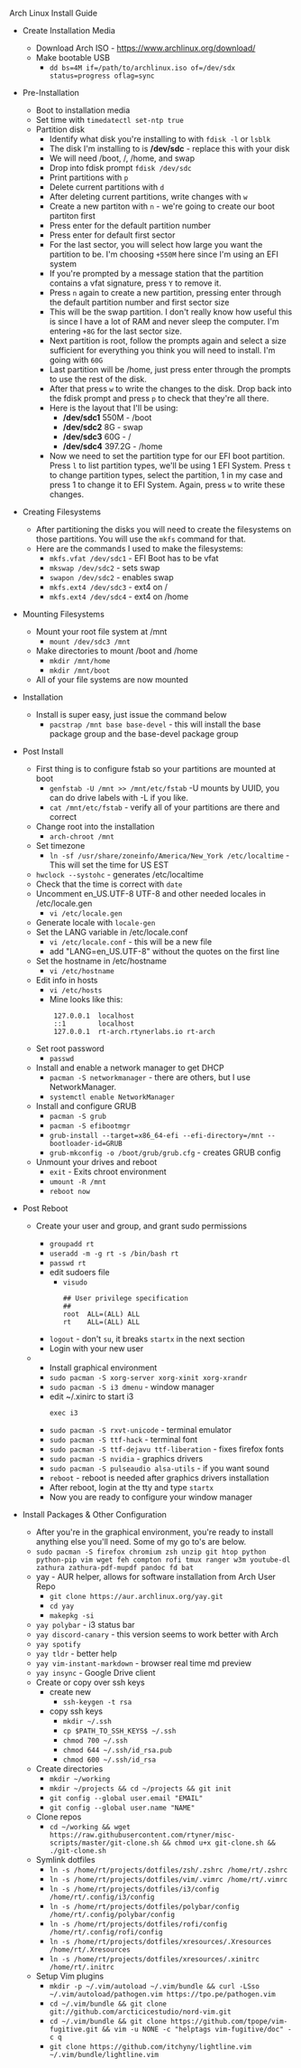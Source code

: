  Arch Linux Install Guide

* Create Installation Media
  * Download Arch ISO - https://www.archlinux.org/download/
  * Make bootable USB
    * `dd bs=4M if=/path/to/archlinux.iso of=/dev/sdx status=progress oflag=sync`
* Pre-Installation
  * Boot to installation media
  * Set time with `timedatectl set-ntp true`
  * Partition disk
    * Identify what disk you're installing to with `fdisk -l` or `lsblk`
    * The disk I'm installing to is **/dev/sdc** - replace this with your disk 
    * We will need /boot, /, /home, and swap
    * Drop into fdisk prompt `fdisk /dev/sdc`
    * Print partitions with `p`
    * Delete current partitions with `d`
    * After deleting current partitions, write changes with `w`
    * Create a new partiton with `n` - we're going to create our boot partiton first
    * Press enter for the default partition number
    * Press enter for default first sector
    * For the last sector, you will select how large you want the partition to be. I'm choosing `+550M` here since I'm using an EFI system
    * If you're prompted by a message station that the partition contains a vfat signature, press `Y` to remove it.
    * Press `n` again to create a new partition, pressing enter through the default partition number and first sector size
    * This will be the swap partition. I don't really know how useful this is since I have a lot of RAM and never sleep the computer. I'm entering `+8G` for the last sector size.
    * Next partition is root, follow the prompts again and select a size sufficient for everything you think you will need to install. I'm going with `60G`
    * Last partition will be /home, just press enter through the prompts to use the rest of the disk.
    * After that press `w` to write the changes to the disk. Drop back into the fdisk prompt and press `p` to check that they're all there.
    * Here is the layout that I'll be using:
      * **/dev/sdc1** 550M - /boot
      * **/dev/sdc2** 8G - swap
      * **/dev/sdc3** 60G - /
      * **/dev/sdc4** 397.2G - /home
    * Now we need to set the partition type for our EFI boot partition. Press `l` to list partition types, we'll be using 1 EFI System. Press `t` to change partition types, select the partition, 1 in my case and press 1 to change it to EFI System. Again, press `w` to write these changes.

* Creating Filesystems
  * After partitioning the disks you will need to create the filesystems on those partitions. You will use the `mkfs` command for that. 
  * Here are the commands I used to make the filesystems:
    * `mkfs.vfat /dev/sdc1` - EFI Boot has to be vfat
    * `mkswap /dev/sdc2` - sets swap
    * `swapon /dev/sdc2` - enables swap
    * `mkfs.ext4 /dev/sdc3` - ext4 on /
    * `mkfs.ext4 /dev/sdc4` - ext4 on /home

* Mounting Filesystems
  * Mount your root file system at /mnt
    * `mount /dev/sdc3 /mnt`
  * Make directories to mount /boot and /home
    * `mkdir /mnt/home`
    * `mkdir /mnt/boot`
  * All of your file systems are now mounted

* Installation
  * Install is super easy, just issue the command below
    * `pacstrap /mnt base base-devel` - this will install the base package group and the base-devel package group

* Post Install
  * First thing is to configure fstab so your partitions are mounted at boot
    * `genfstab -U /mnt >> /mnt/etc/fstab` -U mounts by UUID, you can do drive labels with -L if you like.
    * `cat /mnt/etc/fstab` - verify all of your partitions are there and correct
  * Change root into the installation
    * `arch-chroot /mnt`
  * Set timezone
    * `ln -sf /usr/share/zoneinfo/America/New_York /etc/localtime` - This will set the time for US EST
  * `hwclock --systohc` - generates /etc/localtime
  * Check that the time is correct with `date`
  * Uncomment en_US.UTF-8 UTF-8 and other needed locales in /etc/locale.gen
    * `vi /etc/locale.gen`
  * Generate locale with `locale-gen`
  * Set the LANG variable in /etc/locale.conf
    * `vi /etc/locale.conf` - this will be a new file
    * add "LANG=en_US.UTF-8" without the quotes on the first line
  * Set the hostname in /etc/hostname
    * `vi /etc/hostname`
  * Edit info in hosts
    * `vi /etc/hosts`
    * Mine looks like this:
      ```
       127.0.0.1  localhost
       ::1        localhost
       127.0.0.1  rt-arch.rtynerlabs.io rt-arch
      ```
  * Set root password
    * `passwd`
  * Install and enable a network manager to get DHCP
    * `pacman -S networkmanager` - there are others, but I use NetworkManager.
    * `systemctl enable NetworkManager`
  * Install and configure GRUB
    * `pacman -S grub`
    * `pacman -S efibootmgr`
    * `grub-install --target=x86_64-efi --efi-directory=/mnt --bootloader-id=GRUB`
    * `grub-mkconfig -o /boot/grub/grub.cfg` - creates GRUB config
  * Unmount your drives and reboot
    * `exit` - Exits chroot environment
    * `umount -R /mnt`
    * `reboot now`
  
* Post Reboot
  * Create your user and group, and grant sudo permissions
    * `groupadd rt`
    * `useradd -m -g rt -s /bin/bash rt`
    * `passwd rt`
    * edit sudoers file
      * `visudo`
        ```
        ## User privilege specification
        ##
        root  ALL=(ALL) ALL
        rt    ALL=(ALL) ALL
        ```
    * `logout` - don't `su`, it breaks `startx` in the next section
    * Login with your new user
  
  * * Install graphical environment
    * `sudo pacman -S xorg-server xorg-xinit xorg-xrandr`
    * `sudo pacman -S i3 dmenu` - window manager
    * edit ~/.xinirc to start i3
      ```
      exec i3
      ```
    * `sudo pacman -S rxvt-unicode` - terminal emulator
    * `sudo pacman -S ttf-hack` - terminal font
    * `sudo pacman -S ttf-dejavu ttf-liberation` - fixes firefox fonts
    * `sudo pacman -S nvidia` - graphics drivers
    * `sudo pacman -S pulseaudio alsa-utils` - if you want sound
    * `reboot` - reboot is needed after graphics drivers installation
    * After reboot, login at the tty and type `startx`
    * Now you are ready to configure your window manager

* Install Packages & Other Configuration
  * After you're in the graphical environment, you're ready to install anything else you'll need. Some of my go to's are below.
  * `sudo pacman -S firefox chromium zsh unzip git htop python python-pip vim wget feh compton rofi tmux ranger w3m youtube-dl zathura zathura-pdf-mupdf pandoc fd bat`
  * yay - AUR helper, allows for software installation from Arch User Repo
    * `git clone https://aur.archlinux.org/yay.git`
    * `cd yay`
    * `makepkg -si`
  * `yay polybar` - i3 status bar
  * `yay discord-canary` - this version seems to work better with Arch
  * `yay spotify`
  * `yay tldr` - better help 
  * `yay vim-instant-markdown` - browser real time md preview
  * `yay insync` - Google Drive client
  * Create or copy over ssh keys
    * create new
      * `ssh-keygen -t rsa`
    * copy ssh keys
      * `mkdir ~/.ssh`
      * `cp $PATH_TO_SSH_KEYS$ ~/.ssh`
      * `chmod 700 ~/.ssh`
      * `chmod 644 ~/.ssh/id_rsa.pub`
      * `chmod 600 ~/.ssh/id_rsa`
  * Create directories
	* `mkdir ~/working`
	* `mkdir ~/projects && cd ~/projects && git init`
	* `git config --global user.email "EMAIL"`
	* `git config --global user.name "NAME"`
  * Clone repos
	* `cd ~/working && wget https://raw.githubusercontent.com/rtyner/misc-scripts/master/git-clone.sh && chmod u+x git-clone.sh && ./git-clone.sh`
  * Symlink dotfiles
	* `ln -s /home/rt/projects/dotfiles/zsh/.zshrc /home/rt/.zshrc`
	* `ln -s /home/rt/projects/dotfiles/vim/.vimrc /home/rt/.vimrc`
	* `ln -s /home/rt/projects/dotfiles/i3/config /home/rt/.config/i3/config`
	* `ln -s /home/rt/projects/dotfiles/polybar/config /home/rt/.config/polybar/config`
	* `ln -s /home/rt/projects/dotfiles/rofi/config /home/rt/.config/rofi/config`
	* `ln -s /home/rt/projects/dotfiles/xresources/.Xresources /home/rt/.Xresources`
	* `ln -s /home/rt/projects/dotfiles/xresources/.xinitrc /home/rt/.initrc`
  * Setup Vim plugins
	* `mkdir -p ~/.vim/autoload ~/.vim/bundle && curl -LSso ~/.vim/autoload/pathogen.vim https://tpo.pe/pathogen.vim`
	* `cd ~/.vim/bundle && git clone git://github.com/arcticicestudio/nord-vim.git`
	* `cd ~/.vim/bundle && git clone https://github.com/tpope/vim-fugitive.git && vim -u NONE -c "helptags vim-fugitive/doc" -c q`
	* `git clone https://github.com/itchyny/lightline.vim ~/.vim/bundle/lightline.vim`



















